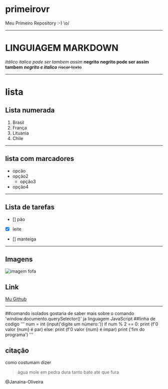 # primeirovr
 Meu Primeiro Repository :-)
\o/
***
# LINGUIAGEM MARKDOWN
_itálico_
*italico pode ser tambem assim*
__negrito__
**negrito pode ser assim tambem**
_**negrito e italico**_
~~riscar texto~~
***
# lista
## Lista numerada
1. Brasil 
2. França 
8. Lituania
0. Chile
***
## lista com marcadores
 * opcão 
 * opção2
    * opção3
 * opção4
***
## Lista de tarefas 

- [] pão
- [x] leite 
- [] manteiga
 ***
## Imagens
 ![imagem fofa](https://c.tenor.com/Rymj4MuTQIEAAAAj/peach-cat.gif)
 ## Link
 [Mu Github](https://github.com/Janaina-Oliveira)
***
##comando isolados 
    gostaria de saber mais sobre o comando 'window.documento.querySelector()' ja linguagem JavaScript
##linha de codigo
'''
num = int (input('digite um número:'))
if num % 2 == 0:
    print (f'0 valor {num} é par)
else:
    print (f'0 valor {num} é ímpar)
print ('fim do programa')
'''
## citação
como costumam dizer 
>água mole em pedra dura 
>tanto bate até que fura 

@Janaina-Oliveira